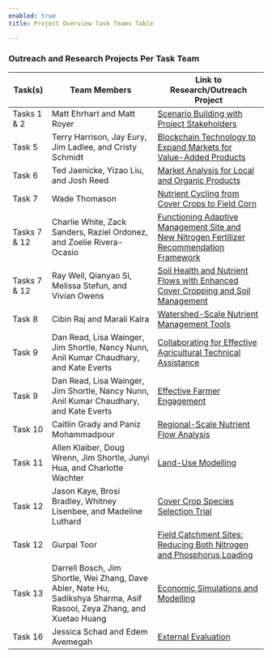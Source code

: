 ```yaml
---
enabled: true
title: Project Overview Task Teams Table

---
```

### Outreach and Research Projects Per Task Team


| Task(s)      | Team Members                                                                                   | Link to Research/Outreach Project                                                                                                                                                                                                 |
| ------------ | ---------------------------------------------------------------------------------------------- | --------------------------------------------------------------------------------------------------------------------------------------------------------------------------------------------------------------------------------- |
| Tasks 1 & 2  | Matt Ehrhart and Matt Royer                                                                    | [Scenario Building with Project Stakeholders](https://thrivingag.org/outreach-engagement/scenario-building-with-project-stakeholders/)                                                                                            |
| Task 5       | Terry Harrison, Jay Eury, Jim Ladlee, and Cristy Schmidt                                       | [Blockchain Technology to Expand Markets for Value-Added Products](https://thrivingag.org/research/blockchain-technology/)                                                                                                        |
| Task 6       | Ted Jaenicke, Yizao Liu, and Josh Reed                                                         | [Market Analysis for Local and Organic Products](https://thrivingag.org/research/market-analysis-local-organic/)                                                                                                                  |
| Task 7       | Wade Thomason                                                                                  | [Nutrient Cycling from Cover Crops to Field Corn](https://thrivingag.org/research/nutrient-cycling-from-cover-crops-to-field-corn/)                                                                                               |
| Tasks 7 & 12 | Charlie White, Zack Sanders, Raziel Ordonez, and Zoelie Rivera-Ocasio                                                | [Functioning Adaptive Management Site and New Nitrogen Fertilizer Recommendation Framework](https://thrivingag.org/research/functioning-adaptive-management-watershed-site-and-new-nitrogen-fertilizer-recommendation-framework/) |
| Tasks 7 & 12 | Ray Weil, Qianyao Si, Melissa Stefun, and Vivian Owens                                                                       | [Soil Health and Nutrient Flows with Enhanced Cover Cropping and Soil Management](https://thrivingag.org/research/soil-health-and-nutrient-flows-with-enhanced-cover-cropping-and-soil-management/)                               |
| Task 8       | Cibin Raj and Marali Kalra                                                                     | [Watershed-Scale Nutrient Management Tools](https://thrivingag.org/research/watershed-scale-nutrient-management-tools/)                                                                                                           |
| Task 9       | Dan Read, Lisa Wainger, Jim Shortle, Nancy Nunn, Anil Kumar Chaudhary, and Kate Everts         | [Collaborating for Effective Agricultural Technical Assistance](https://thrivingag.org/research/collaborating-for-effective-agricultural-technical-assistance/)                                                                   |
| Task 9       | Dan Read, Lisa Wainger, Jim Shortle, Nancy Nunn, Anil Kumar Chaudhary, and Kate Everts         | [Effective Farmer Engagement](https://thrivingag.org/outreach-engagement/effective-farmer-engagement/)                                                                                                                            |
| Task 10      | Caitlin Grady and Paniz Mohammadpour                                                           | [Regional-Scale Nutrient Flow Analysis](https://thrivingag.org/research/regional-scale-nutrient-flow-analysis/)                                                                                                                   |
| Task 11      | Allen Klaiber, Doug Wrenn, Jim Shortle, Junyi Hua, and Charlotte Wachter                                          | [Land-Use Modelling](https://thrivingag.org/research/land-use-modelling/)                                                                                                                                                         |
| Task 12      | Jason Kaye, Brosi Bradley, Whitney Lisenbee, and Madeline Luthard                              | [Cover Crop Species Selection Trial](https://thrivingag.org/research/cover-crop-species/)                                                                                                                                         |
| Task 12      | Gurpal Toor                                                                                    | [Field Catchment Sites: Reducing Both Nitrogen and Phosphorus Loading](https://thrivingag.org/research/field-catchment-sites-reducing-both-nitrogen-and-phosphorous-loading/)                                                     |
| Task 13      | Darrell Bosch, Jim Shortle, Wei Zhang, Dave Abler, Nate Hu, Sadikshya Sharma, Asif Rasool, Zeya Zhang, and Xuetao Huang | [Economic Simulations and Modelling](https://thrivingag.org/research/economic-simulations-and-modelling/)                                                                                                                         |
| Task 16      | Jessica Schad and Edem Avemegah                                                                | [External Evaluation](https://thrivingag.org/research/external-evaluation/)                                                                                                                                                       |